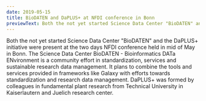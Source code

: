 ```yaml
---
date: 2019-05-15
title: BioDATEN and DaPLUS+ at NFDI conference in Bonn
previewText: Both the not yet started Science Data Center "BioDATEN" and the DaPLUS+ initiative were present at the two days NFDI conference held in mid of May in Bonn.
---
```


Both the not yet started Science Data Center "BioDATEN" and the DaPLUS+ initiative were present at the two days NFDI conference held in mid of May in Bonn. The Science Data Center BioDATEN - Bioinformatics DATa ENvironment is a community effort in standardization, services and sustainable research data management. It plans to combine the tools and services provided in frameworks like Galaxy with efforts towards standardization and research data management. DaPLUS+ was formed by colleagues in fundamental plant research from Technical University in Kaiserlautern and Juelich research center.
